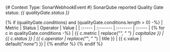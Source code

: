 {# Context Type: SonarWebhookEvent #}
SonarQube reported Quality Gate status: *{{ qualityGate.status }}*

{% if (qualityGate.conditions) and (qualityGate.conditions.length > 0) -%}
| Metric | Status   | Operator | Value  |
| :----- | :------- | :------- | :----- |
{% for c in qualityGate.conditions -%}
| {{ c.metric | replace("_", " ") | capitalize }} | {{ c.status }} | {{ c.operator | replace("_", " ") | title }} | {{ c.value | default("*none*") }} |
{% endfor %}
{% endif %}